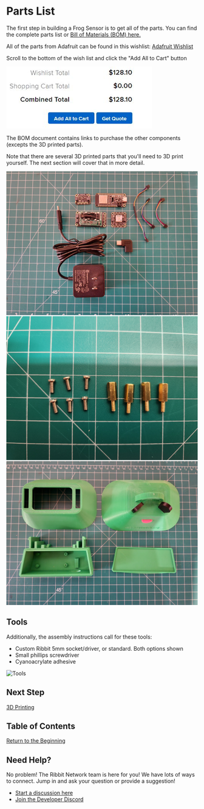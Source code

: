 # Parts List

The first step in building a Frog Sensor is to get all of the parts. You can find the complete parts list or [Bill of Materials (BOM) here.](../../ribbit_network_frog_sensor_bom.csv)

All of the parts from Adafruit can be found in this wishlist: [Adafruit Wishlist](http://www.adafruit.com/wishlists/574723)

Scroll to the bottom of the wish list and click the "Add All to Cart" button

![Wishlist](images/wishlist.jpg)

The BOM document contains links to purchase the other components (excepts the 3D printed parts).

Note that there are several 3D printed parts that you'll need to 3D print yourself. The next section will cover that in more detail.

![Electronic Components](images/electric_components.jpg)
![Hardware](images/hardware.jpg)
![Enclosure Components](images/enclosure_components.jpg)

## Tools

Additionally, the assembly instructions call for these tools:

* Custom Ribbit 5mm socket/driver, or standard.  Both options shown
* Small phillips screwdriver
* Cyanoacrylate adhesive

![Tools](images/tools3.jpg)

## Next Step

[3D Printing](../2-3d-printing/2-3d-printing.md)

## Table of Contents

[Return to the Beginning](../index.md)

## Need Help?

No problem! The Ribbit Network team is here for you! We have lots of ways to connect. Jump in and ask your question or provide a suggestion!

* [Start a discussion here](https://github.com/Ribbit-Network/ribbit-network-frog-sensor/discussions/new)
* [Join the Developer Discord](https://discord.gg/vq8PkDb2TC)
